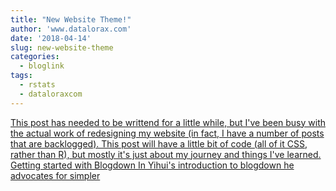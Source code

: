 ```yaml
---
title: "New Website Theme!"
author: 'www.datalorax.com'
date: '2018-04-14'
slug: new-website-theme
categories:
  - bloglink
tags:
  - rstats
  - dataloraxcom
---
```


[This post has needed to be writtend for a little while, but I've been busy with the actual work of redesigning my website (in fact, I have a number of posts that are backlogged). This post will have a little bit of code (all of it CSS, rather than R), but mostly it's just about my journey and things I've learned. Getting started with Blogdown In Yihui's introduction to blogdown he advocates for simpler<i class="fas fa-external-link-alt"></i>](http://www.dandersondata.com/post/new-website-theme/)

